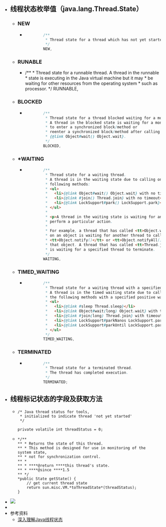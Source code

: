 - ## 线程状态枚举值（java.lang.Thread.State）
	- ### NEW
		- ```java
		          /**
		           * Thread state for a thread which has not yet started.
		           */
		          NEW,
		  ```
	- ### RUNABLE
		- /**
		           * Thread state for a runnable thread.  A thread in the runnable
		           * state is executing in the Java virtual machine but it may
		           * be waiting for other resources from the operating system
		           * such as processor.
		           */
		          RUNNABLE,
	- ### BLOCKED
		- ```java
		          /**
		           * Thread state for a thread blocked waiting for a monitor lock.
		           * A thread in the blocked state is waiting for a monitor lock
		           * to enter a synchronized block/method or
		           * reenter a synchronized block/method after calling
		           * {@link Object#wait() Object.wait}.
		           */
		          BLOCKED,
		  ```
	- ### *WAITING
		- ```java
		          /**
		           * Thread state for a waiting thread.
		           * A thread is in the waiting state due to calling one of the
		           * following methods:
		           * <ul>
		           *   <li>{@link Object#wait() Object.wait} with no timeout</li>
		           *   <li>{@link #join() Thread.join} with no timeout</li>
		           *   <li>{@link LockSupport#park() LockSupport.park}</li>
		           * </ul>
		           *
		           * <p>A thread in the waiting state is waiting for another thread to
		           * perform a particular action.
		           *
		           * For example, a thread that has called <tt>Object.wait()</tt>
		           * on an object is waiting for another thread to call
		           * <tt>Object.notify()</tt> or <tt>Object.notifyAll()</tt> on
		           * that object. A thread that has called <tt>Thread.join()</tt>
		           * is waiting for a specified thread to terminate.
		           */
		          WAITING,
		  ```
	- ### TIMED_WAITING
		- ```java
		          /**
		           * Thread state for a waiting thread with a specified waiting time.
		           * A thread is in the timed waiting state due to calling one of
		           * the following methods with a specified positive waiting time:
		           * <ul>
		           *   <li>{@link #sleep Thread.sleep}</li>
		           *   <li>{@link Object#wait(long) Object.wait} with timeout</li>
		           *   <li>{@link #join(long) Thread.join} with timeout</li>
		           *   <li>{@link LockSupport#parkNanos LockSupport.parkNanos}</li>
		           *   <li>{@link LockSupport#parkUntil LockSupport.parkUntil}</li>
		           * </ul>
		           */
		          TIMED_WAITING,
		  ```
	- ### TERMINATED
		- ```java
		          /**
		           * Thread state for a terminated thread.
		           * The thread has completed execution.
		           */
		          TERMINATED;
		  ```
- ## 线程标记状态的字段及获取方法
	- ```
	  /* Java thread status for tools,
	   * initialized to indicate thread 'not yet started'
	   */
	  
	  private volatile int threadStatus = 0;
	  ```
	- ```
	  */**
	  ** * Returns the state of this thread.
	  ** * This method is designed for use in monitoring of the system state,
	  ** * not for synchronization control.
	  ** *
	  ** * ****@return ****this thread's state.
	  ** * ****@since ****1.5
	  ** */
	  *public State getState() {
	      // get current thread state
	      return sun.misc.VM.*toThreadState*(threadStatus);
	  }
	  ```
- ![](https://pic3.zhimg.com/80/v2-1bfe043a055ab2e0dfd0fcef42961466_1440w.webp)
-
- 参考资料
	- [深入理解Java线程状态](https://zhuanlan.zhihu.com/p/82769548)